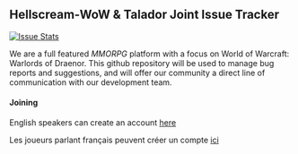 ## Hellscream-WoW & Talador Joint Issue Tracker

[![Issue Stats](http://www.issuestats.com/github/HellscreamWoW/Tracker/badge/issue)](http://www.issuestats.com/github/HellscreamWoW/Tracker)

We are a full featured *MMORPG* platform with a focus on World of Warcraft: Warlords of Draenor. This github repository will be used to manage bug reports and suggestions, and will offer our community a direct line of communication with our development team.

#### Joining

English speakers can create an account [here](http://www.hellscream-wow.com/register)

Les joueurs parlant français peuvent créer un compte [ici](http://talador.net/portal-install)
